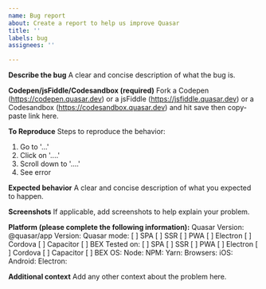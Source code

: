 ```yaml
---
name: Bug report
about: Create a report to help us improve Quasar
title: ''
labels: bug
assignees: ''

---
```

**Describe the bug**
A clear and concise description of what the bug is.

**Codepen/jsFiddle/Codesandbox (required)**
Fork a Codepen (https://codepen.quasar.dev) or a jsFiddle (https://jsfiddle.quasar.dev) or a Codesandbox (https://codesandbox.quasar.dev) and hit save then copy-paste link here.

**To Reproduce**
Steps to reproduce the behavior:
1. Go to '...'
2. Click on '....'
3. Scroll down to '....'
4. See error

**Expected behavior**
A clear and concise description of what you expected to happen.

**Screenshots**
If applicable, add screenshots to help explain your problem.

**Platform (please complete the following information):**
Quasar Version:
@quasar/app Version:
Quasar mode:
  [ ] SPA
  [ ] SSR
  [ ] PWA
  [ ] Electron
  [ ] Cordova
  [ ] Capacitor
  [ ] BEX
Tested on:
  [ ] SPA
  [ ] SSR
  [ ] PWA
  [ ] Electron
  [ ] Cordova
  [ ] Capacitor
  [ ] BEX
OS:
Node:
NPM:
Yarn:
Browsers:
iOS:
Android:
Electron:

**Additional context**
Add any other context about the problem here.
